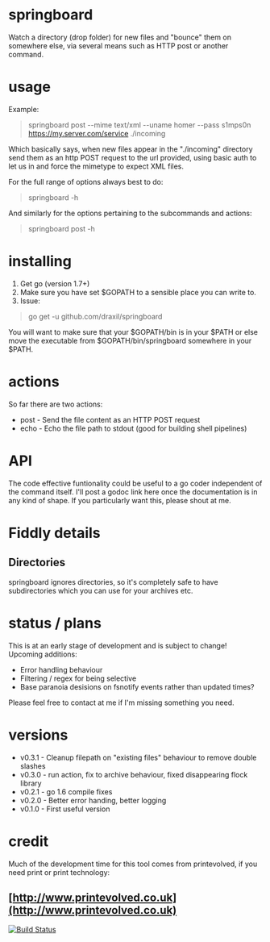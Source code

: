 # springboard
Watch a directory (drop folder) for new files and "bounce" them on somewhere else, via several means such as HTTP post or another command.

# usage

Example:

> springboard post --mime text/xml --uname homer --pass s1mps0n https://my.server.com/service ./incoming

Which basically says, when new files appear in the "./incoming" directory send them as an http POST request to the url provided, using basic auth to let us in and force the mimetype to expect XML files.

For the full range of options always best to do:

> springboard -h
 
And similarly for the options pertaining to the subcommands and actions:
 
> springboard post -h

# installing

1. Get go (version 1.7+)
2. Make sure you have set $GOPATH to a sensible place you can write to. 
3. Issue:
> go get -u github.com/draxil/springboard

You will want to make sure that your $GOPATH/bin is in your $PATH or else move the executable from $GOPATH/bin/springboard somewhere in your $PATH.

# actions
 
 So far there are two actions:
 
 * post - Send the file content as an HTTP POST request
 * echo - Echo the file path to stdout (good for building shell pipelines)
 
# API

The code effective funtionality could be useful to a go coder independent of the command itself. I'll post a godoc link here once the documentation is in any kind of shape. If you particularly want this, please shout at me.

# Fiddly details

## Directories

springboard ignores directories, so it's completely safe to have subdirectories which you can use for your archives etc.

# status / plans
 
 This is at an early stage of development and is subject to change! Upcoming additions:
 
* Error handling behaviour
* Filtering / regex for being selective
* Base paranoia desisions on fsnotify events rather than updated times?

Please feel free to contact at me if I'm missing something you need.

# versions

* v0.3.1 - Cleanup filepath on "existing files" behaviour to remove double slashes
* v0.3.0 - run action, fix to archive behaviour, fixed disappearing flock library
* v0.2.1 - go 1.6 compile fixes
* v0.2.0 - Better error handing, better logging
* v0.1.0 - First useful version


# credit

Much of the development time for this tool comes from printevolved, if you need print or print technology:

[http://www.printevolved.co.uk](http://www.printevolved.co.uk)
--
[![Build Status](https://travis-ci.org/draxil/springboard.svg?branch=master)](https://travis-ci.org/draxil/springboard)
